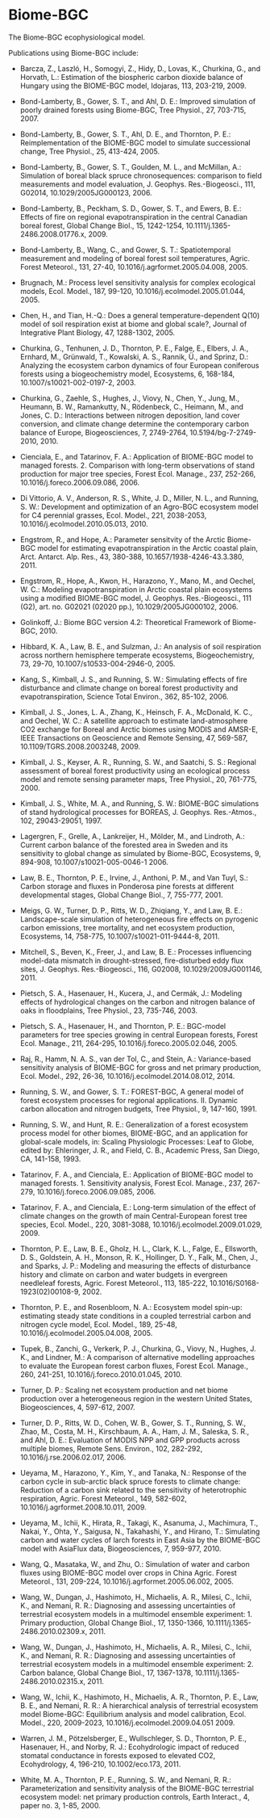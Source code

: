 Biome-BGC
=========

The Biome-BGC ecophysiological model. 

Publications using Biome-BGC include:

* Barcza, Z., Laszló, H., Somogyi, Z., Hidy, D., Lovas, K., Churkina, G., and Horvath, L.: Estimation of the biospheric carbon dioxide balance of Hungary using the BIOME-BGC model, Idojaras, 113, 203-219, 2009.

* Bond-Lamberty, B., Gower, S. T., and Ahl, D. E.: Improved simulation of poorly drained forests using Biome-BGC, Tree Physiol., 27, 703-715, 2007.

* Bond-Lamberty, B., Gower, S. T., Ahl, D. E., and Thornton, P. E.: Reimplementation of the BIOME-BGC model to simulate successional change, Tree Physiol., 25, 413-424, 2005.

* Bond-Lamberty, B., Gower, S. T., Goulden, M. L., and McMillan, A.: Simulation of boreal black spruce chronosequences: comparison to field measurements and model evaluation, J. Geophys. Res.-Biogeosci., 111, G02014, 10.1029/2005JG000123, 2006.

* Bond-Lamberty, B., Peckham, S. D., Gower, S. T., and Ewers, B. E.: Effects of fire on regional evapotranspiration in the central Canadian boreal forest, Global Change Biol., 15, 1242-1254, 10.1111/j.1365-2486.2008.01776.x, 2009.

* Bond-Lamberty, B., Wang, C., and Gower, S. T.: Spatiotemporal measurement and modeling of boreal forest soil temperatures, Agric. Forest Meteorol., 131, 27-40, 10.1016/j.agrformet.2005.04.008, 2005.

* Brugnach, M.: Process level sensitivity analysis for complex ecological models, Ecol. Model., 187, 99-120, 10.1016/j.ecolmodel.2005.01.044, 2005.

* Chen, H., and Tian, H.-Q.: Does a general temperature-dependent Q(10) model of soil respiration exist at biome and global scale?, Journal of Integrative Plant Biology, 47, 1288-1302, 2005.

* Churkina, G., Tenhunen, J. D., Thornton, P. E., Falge, E., Elbers, J. A., Ernhard, M., Grünwald, T., Kowalski, A. S., Rannik, Ü., and Sprinz, D.: Analyzing the ecosystem carbon dynamics of four European coniferous forests using a biogeochemistry model, Ecosystems, 6, 168-184, 10.1007/s10021-002-0197-2, 2003.

* Churkina, G., Zaehle, S., Hughes, J., Viovy, N., Chen, Y., Jung, M., Heumann, B. W., Ramankutty, N., Rödenbeck, C., Heimann, M., and Jones, C. D.: Interactions between nitrogen deposition, land cover conversion, and climate change determine the contemporary carbon balance of Europe, Biogeosciences, 7, 2749-2764, 10.5194/bg-7-2749-2010, 2010.

* Cienciala, E., and Tatarinov, F. A.: Application of BIOME-BGC model to managed forests. 2. Comparison with long-term observations of stand production for major tree species, Forest Ecol. Manage., 237, 252-266, 10.1016/j.foreco.2006.09.086, 2006.

* Di Vittorio, A. V., Anderson, R. S., White, J. D., Miller, N. L., and Running, S. W.: Development and optimization of an Agro-BGC ecosystem model for C4 perennial grasses, Ecol. Model., 221, 2038-2053, 10.1016/j.ecolmodel.2010.05.013, 2010.

* Engstrom, R., and Hope, A.: Parameter sensitvity of the Arctic Biome-BGC model for estimating evapotranspiration in the Arctic coastal plain, Arct. Antarct. Alp. Res., 43, 380-388, 10.1657/1938-4246-43.3.380, 2011.

* Engstrom, R., Hope, A., Kwon, H., Harazono, Y., Mano, M., and Oechel, W. C.: Modeling evapotranspiration in Arctic coastal plain ecosystems using a modified BIOME-BGC model, J. Geophys. Res.-Biogeosci., 111 (G2), art. no. G02021 (02020 pp.), 10.1029/2005JG000102, 2006.

* Golinkoff, J.: Biome BGC version 4.2: Theoretical Framework of Biome-BGC, 2010.

* Hibbard, K. A., Law, B. E., and Sulzman, J.: An analysis of soil respiration across northern hemisphere temperate ecosystems, Biogeochemistry, 73, 29-70, 10.1007/s10533-004-2946-0, 2005.

* Kang, S., Kimball, J. S., and Running, S. W.: Simulating effects of fire disturbance and climate change on boreal forest productivity and evapotranspiration, Science Total Environ., 362, 85-102, 2006.

* Kimball, J. S., Jones, L. A., Zhang, K., Heinsch, F. A., McDonald, K. C., and Oechel, W. C.: A satellite approach to estimate land-atmosphere CO2 exchange for Boreal and Arctic biomes using MODIS and AMSR-E, IEEE Transactions on Geoscience and Remote Sensing, 47, 569-587, 10.1109/TGRS.2008.2003248, 2009.

* Kimball, J. S., Keyser, A. R., Running, S. W., and Saatchi, S. S.: Regional assessment of boreal forest productivity using an ecological process model and remote sensing parameter maps, Tree Physiol., 20, 761-775, 2000.

* Kimball, J. S., White, M. A., and Running, S. W.: BIOME-BGC simulations of stand hydrological processes for BOREAS, J. Geophys. Res.-Atmos., 102, 29043-29051, 1997.

* Lagergren, F., Grelle, A., Lankreijer, H., Mölder, M., and Lindroth, A.: Current carbon balance of the forested area in Sweden and its sensitivity to global change as simulated by Biome-BGC, Ecosystems, 9, 894-908, 10.1007/s10021-005-0046-1 2006.

* Law, B. E., Thornton, P. E., Irvine, J., Anthoni, P. M., and Van Tuyl, S.: Carbon storage and fluxes in Ponderosa pine forests at different developmental stages, Global Change Biol., 7, 755-777, 2001.

* Meigs, G. W., Turner, D. P., Ritts, W. D., Zhiqiang, Y., and Law, B. E.: Landscape-scale simulation of heterogeneous fire effects on pyrogenic carbon emissions, tree mortality, and net ecosystem production, Ecosystems, 14, 758-775, 10.1007/s10021-011-9444-8, 2011.

* Mitchell, S., Beven, K., Freer, J., and Law, B. E.: Processes influencing model-data mismatch in drought-stressed, fire-disturbed eddy flux sites, J. Geophys. Res.-Biogeosci., 116, G02008, 10.1029/2009JG001146, 2011.

* Pietsch, S. A., Hasenauer, H., Kucera, J., and Cermák, J.: Modeling effects of hydrological changes on the carbon and nitrogen balance of oaks in floodplains, Tree Physiol., 23, 735-746, 2003.

* Pietsch, S. A., Hasenauer, H., and Thornton, P. E.: BGC-model parameters for tree species growing in central European forests, Forest Ecol. Manage., 211, 264-295, 10.1016/j.foreco.2005.02.046, 2005.

* Raj, R., Hamm, N. A. S., van der Tol, C., and Stein, A.: Variance-based sensitivity analysis of BIOME-BGC for gross and net primary production, Ecol. Model., 292, 26-36, 10.1016/j.ecolmodel.2014.08.012, 2014.

* Running, S. W., and Gower, S. T.: FOREST-BGC, A general model of forest ecosystem processes for regional applications. II. Dynamic carbon allocation and nitrogen budgets, Tree Physiol., 9, 147-160, 1991.

* Running, S. W., and Hunt, R. E.: Generalization of a forest ecosystem process model for other biomes, BIOME-BGC, and an application for global-scale models, in: Scaling Physiologic Processes: Leaf to Globe, edited by: Ehleringer, J. R., and Field, C. B., Academic Press, San Diego, CA, 141-158, 1993.

* Tatarinov, F. A., and Cienciala, E.: Application of BIOME-BGC model to managed forests. 1. Sensitivity analysis, Forest Ecol. Manage., 237, 267-279, 10.1016/j.foreco.2006.09.085, 2006.

* Tatarinov, F. A., and Cienciala, E.: Long-term simulation of the effect of climate changes on the growth of main Central-European forest tree species, Ecol. Model., 220, 3081-3088, 10.1016/j.ecolmodel.2009.01.029, 2009.

* Thornton, P. E., Law, B. E., Gholz, H. L., Clark, K. L., Falge, E., Ellsworth, D. S., Goldstein, A. H., Monson, R. K., Hollinger, D. Y., Falk, M., Chen, J., and Sparks, J. P.: Modeling and measuring the effects of disturbance history and climate on carbon and water budgets in evergreen needleleaf forests, Agric. Forest Meteorol., 113, 185-222, 10.1016/S0168-1923(02)00108-9, 2002.

* Thornton, P. E., and Rosenbloom, N. A.: Ecosystem model spin-up: estimating steady state conditions in a coupled terrestrial carbon and nitrogen cycle model, Ecol. Model., 189, 25-48, 10.1016/j.ecolmodel.2005.04.008, 2005.

* Tupek, B., Zanchi, G., Verkerk, P. J., Churkina, G., Viovy, N., Hughes, J. K., and Lindner, M.: A comparison of alternative modelling approaches to evaluate the European forest carbon fluxes, Forest Ecol. Manage., 260, 241-251, 10.1016/j.foreco.2010.01.045, 2010.

* Turner, D. P.: Scaling net ecosystem production and net biome production over a heterogeneous region in the western United States, Biogeosciences, 4, 597-612, 2007.

* Turner, D. P., Ritts, W. D., Cohen, W. B., Gower, S. T., Running, S. W., Zhao, M., Costa, M. H., Kirschbaum, A. A., Ham, J. M., Saleska, S. R., and Ahl, D. E.: Evaluation of MODIS NPP and GPP products across multiple biomes, Remote Sens. Environ., 102, 282-292, 10.1016/j.rse.2006.02.017, 2006.

* Ueyama, M., Harazono, Y., Kim, Y., and Tanaka, N.: Response of the carbon cycle in sub-arctic black spruce forests to climate change: Reduction of a carbon sink related to the sensitivity of heterotrophic respiration, Agric. Forest Meteorol., 149, 582-602, 10.1016/j.agrformet.2008.10.011, 2009.

* Ueyama, M., Ichii, K., Hirata, R., Takagi, K., Asanuma, J., Machimura, T., Nakai, Y., Ohta, Y., Saigusa, N., Takahashi, Y., and Hirano, T.: Simulating carbon and water cycles of larch forests in East Asia by the BIOME-BGC model with AsiaFlux data, Biogeosciences, 7, 959-977, 2010.

* Wang, Q., Masataka, W., and Zhu, O.: Simulation of water and carbon fluxes using BIOME-BGC model over crops in China Agric. Forest Meteorol., 131, 209-224, 10.1016/j.agrformet.2005.06.002, 2005.

* Wang, W., Dungan, J., Hashimoto, H., Michaelis, A. R., Milesi, C., Ichii, K., and Nemani, R. R.: Diagnosing and assessing uncertainties of terrestrial ecosystem models in a multimodel ensemble experiment: 1. Primary production, Global Change Biol., 17, 1350-1366, 10.1111/j.1365-2486.2010.02309.x, 2011.

* Wang, W., Dungan, J., Hashimoto, H., Michaelis, A. R., Milesi, C., Ichii, K., and Nemani, R. R.: Diagnosing and assessing uncertainties of terrestrial ecosystem models in a multimodel ensemble experiment: 2. Carbon balance, Global Change Biol., 17, 1367-1378, 10.1111/j.1365-2486.2010.02315.x, 2011.

* Wang, W., Ichii, K., Hashimoto, H., Michaelis, A. R., Thornton, P. E., Law, B. E., and Nemani, R. R.: A hierarchical analysis of terrestrial ecosystem model Biome-BGC: Equilibrium analysis and model calibration, Ecol. Model., 220, 2009-2023, 10.1016/j.ecolmodel.2009.04.051  2009.

* Warren, J. M., Pötzelsberger, E., Wullschleger, S. D., Thornton, P. E., Hasenauer, H., and Norby, R. J.: Ecohydrologic impact of reduced stomatal conductance in forests exposed to elevated CO2, Ecohydrology, 4, 196-210, 10.1002/eco.173, 2011.

* White, M. A., Thornton, P. E., Running, S. W., and Nemani, R. R.: Parameterization and sensitivity analysis of the BIOME-BGC terrestrial ecosystem model: net primary production controls, Earth Interact., 4, paper no. 3, 1-85, 2000.
